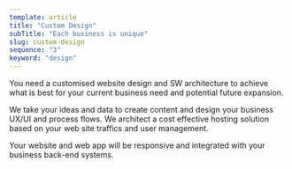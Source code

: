 ```yaml
---
template: article
title: "Custom Design"
subTitle: "Each business is unique"
slug: custom-design
sequence: "3"
keyword: "design"
---
```


You need a customised website design and SW architecture to achieve what is best for 
your current business need and potential future expansion.<!-- end -->

We take your ideas and data to create content and design your business UX/UI and process flows.
We architect a cost effective hosting solution based on your web site traffics and user management. 

Your website and web app will be responsive and integrated with your business back-end systems.